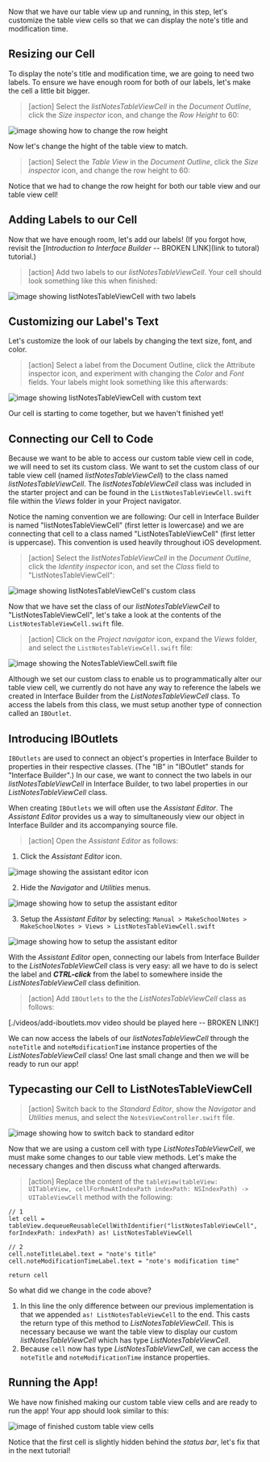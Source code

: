 
Now that we have our table view up and running, in this step, let's customize the table view cells so that we can display the note's title and modification time.

## Resizing our Cell

To display the note's title and modification time, we are going to need two labels. To ensure we have enough room for both of our labels, let's make the cell a little bit bigger.

> [action]
Select the *listNotesTableViewCell* in the *Document Outline*, click the *Size inspector* icon, and change the *Row Height* to 60:
>
![image showing how to change the row height](./images/height.png)

Now let's change the hight of the table view to match.

> [action]
Select the *Table View* in the *Document Outline*, click the *Size inspector* icon, and change the row height to 60:

Notice that we had to change the row height for both our table view and our table view cell!


## Adding Labels to our Cell

Now that we have enough room, let's add our labels! (If you forgot how, revisit the [*Introduction to Interface Builder* -- BROKEN LINK](link to tutoral) tutorial.)

> [action]
Add two labels to our *listNotesTableViewCell*. Your cell should look something like this when finished:
>
![image showing listNotesTableViewCell with two labels](./images/labels.png)


## Customizing our Label's Text

Let's customize the look of our labels by changing the text size, font, and color.

> [action] Select a label from the Document Outline, click the Attribute inspector icon, and experiment with changing the *Color* and *Font* fields. Your labels might look something like this afterwards:
>
![image showing listNotesTableViewCell with custom text](./images/custom.png)

Our cell is starting to come together, but we haven't finished yet!

## Connecting our Cell to Code

Because we want to be able to access our custom table view cell in code, we will need to set its custom class. We want to set the custom class of our table view cell (named *listNotesTableViewCell*) to the class named *listNotesTableViewCell*. The *listNotesTableViewCell* class was included in the starter project and can be found in the `ListNotesTableViewCell.swift` file within the *Views* folder in your Project navigator.

Notice the naming convention we are following: Our cell in Interface Builder is named "listNotesTableViewCell" (first letter is lowercase) and  we are connecting that cell to a class named "ListNotesTableViewCell" (first letter is uppercase). This convention is used heavily throughout iOS development.

> [action]
Select the *listNotesTableViewCell* in the *Document Outline*, click the *Identity inspector* icon, and set the *Class* field to "ListNotesTableViewCell":
>
![image showing listNotesTableViewCell's custom class](./images/custom-class.png)

Now that we have set the class of our *listNotesTableViewCell* to "ListNotesTableViewCell", let's take a look at the contents of the `ListNotesTableViewCell.swift` file.

> [action]
Click on the *Project navigator* icon, expand the *Views* folder, and select the `ListNotesTableViewCell.swift` file:
>
![image showing the NotesTableViewCell.swift file](./images/code.png)

Although we set our custom class to enable us to programmatically alter our table view cell, we currently do not have any way to reference the labels we created in Interface Builder from the *ListNotesTableViewCell* class. To access the labels from this class, we must setup another type of connection called an `IBOutlet`.

## Introducing IBOutlets

`IBOutlets` are used to connect an object's properties in Interface Builder to properties in their respective classes. (The "IB" in "IBOutlet" stands for "Interface Builder".) In our case, we want to connect the two labels in our *listNotesTableViewCell* in Interface Builder, to two label properties in our *ListNotesTableViewCell* class.

When creating `IBOutlets` we will often use the *Assistant Editor*. The *Assistant Editor* provides us a way to simultaneously view our object in Interface Builder and its accompanying source file.

> [action]
Open the *Assistant Editor* as follows:
>
1. Click the *Assistant Editor* icon.
>
  ![image showing the assistant editor icon](./images/assistant.png)
>
2. Hide the *Navigator* and *Utilities* menus.
>
  ![image showing how to setup the assistant editor](./images/hide.png)
>
3. Setup the *Assistant Editor* by selecting: `Manual > MakeSchoolNotes > MakeSchoolNotes > Views > ListNotesTableViewCell.swift`
>
  ![image showing how to setup the assistant editor](./images/setup.png)



With the *Assistant Editor* open, connecting our labels from Interface Builder to the *ListNotesTableViewCell* class is very easy: all we have to do is select the label and ***CTRL-click*** from the label to somewhere inside the *ListNotesTableViewCell* class definition.

> [action]
Add `IBOutlets` to the the *ListNotesTableViewCell* class as follows:
>
[./videos/add-iboutlets.mov video should be played here -- BROKEN LINK!]

We can now access the labels of our *listNotesTableViewCell* through the `noteTitle` and `noteModificationTime` instance properties of the *ListNotesTableViewCell* class! One last small change and then we will be ready to run our app!

## Typecasting our Cell to ListNotesTableViewCell

> [action]
Switch back to the *Standard Editor*, show the *Navigator* and *Utilities* menus, and select the `NotesViewController.swift` file.
>
![image showing how to switch back to standard editor](./images/standard-editor.png)

Now that we are using a custom cell with type *ListNotesTableViewCell*, we must make some changes to our table view methods. Let's make the necessary changes and then discuss what changed afterwards.

> [action]
Replace the content of the `tableView(tableView: UITableView, cellForRowAtIndexPath indexPath: NSIndexPath) -> UITableViewCell` method with the following:
>
    // 1
    let cell = tableView.dequeueReusableCellWithIdentifier("listNotesTableViewCell", forIndexPath: indexPath) as! ListNotesTableViewCell
>    
    // 2
    cell.noteTitleLabel.text = "note's title"
    cell.noteModificationTimeLabel.text = "note's modification time"
>    
    return cell

So what did we change in the code above?

1. In this line the only difference between our previous implementation is that we appended `as! ListNotesTableViewCell` to the end. This casts the return type of this method to *ListNotesTableViewCell*. This is necessary because we want the table view to display our custom *listNotesTableViewCell* which has type *ListNotesTableViewCell*.
2. Because `cell` now has type *ListNotesTableViewCell*, we can access the `noteTitle` and `noteModificationTime` instance properties.

## Running the App!

We have now finished making our custom table view cells and are ready to run the app! Your app should look similar to this:

![image of finished custom table view cells](./images/finished-custom-cell.png)

Notice that the first cell is slightly hidden behind the *status bar*, let's fix that in the next tutorial!
